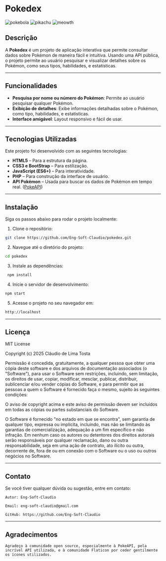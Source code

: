 # Pokedex

![pokebola](https://github.com/user-attachments/assets/ab6838be-de50-46e5-8927-ccbd721e7721) ![pikachu](https://github.com/user-attachments/assets/dbf4e3f3-694c-4e1b-8902-1fbab37d8d5d) ![meowth](https://github.com/user-attachments/assets/764c7302-18b9-478c-aab3-876822d4eef9)






## Descrição

A **Pokedex** é um projeto de aplicação interativa que permite consultar dados sobre Pokémon de maneira fácil e intuitiva. Usando uma API pública, o projeto permite ao usuário pesquisar e visualizar detalhes sobre os Pokémon, como seus tipos, habilidades, e estatísticas.

---

## Funcionalidades

- **Pesquisa por nome ou número do Pokémon**: Permite ao usuário pesquisar qualquer Pokémon.
- **Exibição de detalhes**: Exibe informações detalhadas sobre o Pokémon, como tipo, habilidades, e estatísticas.
- **Interface amigável**: Layout responsivo e fácil de usar.

---

## Tecnologias Utilizadas

Este projeto foi desenvolvido com as seguintes tecnologias:

- **HTML5** – Para a estrutura da página.
- **CSS3 e BootStrap** – Para estilização.
- **JavaScript (ES6+)** – Para interatividade.
- **PHP** – Para construção da interface de usuário.
- **API Pokémon** – Usada para buscar os dados de Pokémon em tempo real. ([PokeAPI](https://pokeapi.co/))

---

## Instalação

Siga os passos abaixo para rodar o projeto localmente:

1. Clone o repositório:
  ```bash
  git clone https://github.com/Eng-Soft-Claudio/pokedex.git
  ```
2. Navegue até o diretório do projeto:
  ```bash
  cd pokedex
  ```
3. Instale as dependências:
  ```bash
   npm install
  ```   
4. Inicie o servidor de desenvolvimento:
  ```bash
  npm start
  ```
5. Acesse o projeto no seu navegador em:
  ```bash
  http://localhost   
  ```

---

## Licença

MIT License

Copyright (c) 2025 Cláudio de Lima Tosta

Permissão é concedida, gratuitamente, a qualquer pessoa que obter uma cópia deste software e dos arquivos de documentação associados (o "Software"), para usar o Software sem restrições, incluindo, sem limitação, os direitos de usar, copiar, modificar, mesclar, publicar, distribuir, sublicenciar e/ou vender cópias do Software, e para permitir que as pessoas a quem o Software é fornecido faça o mesmo, sujeito às seguintes condições:

O aviso de copyright acima e este aviso de permissão devem ser incluídos em todas as cópias ou partes substanciais do Software.

O Software é fornecido "no estado em que se encontra", sem garantia de qualquer tipo, expressa ou implícita, incluindo, mas não se limitando às garantias de comercialização, adequação a um fim específico e não infração. Em nenhum caso os autores ou detentores dos direitos autorais serão responsáveis por qualquer reclamação, dano ou outra responsabilidade, seja em uma ação de contrato, ato ilícito ou outra, decorrente de, fora de ou em conexão com o Software ou o uso ou outros negócios no Software.

---

## Contato

Se você tiver qualquer dúvida ou sugestão, entre em contato:

    Autor: Eng-Soft-Claudio

    Email: eng-soft-claudio@gmail.com

    GitHub: https://github.com/Eng-Soft-Claudio

---

## Agradecimentos

    Agradeço à comunidade open source, especialmente à PokeAPI, pela incrível API utilizada, e à comunidade Flaticon por ceder gentilmente os ícones utilizados.
